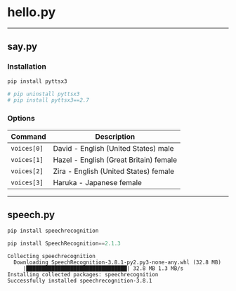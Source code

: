 # hello.py


-----

## say.py

### Installation

```python
pip install pyttsx3

# pip uninstall pyttsx3
# pip install pyttsx3==2.7
```

### Options

|   Command   | Description                                   |
|-------------|-----------------------------------------------|
| `voices[0]` | David - English (United States) male          |
| `voices[1]` | Hazel - English (Great Britain) female        |
| `voices[2]` | Zira  - English (United States) female        |
| `voices[3]` | Haruka - Japanese female                      |

-----

## speech.py

``` python
pip install speechrecognition

pip install SpeechRecognition==2.1.3
```

```
Collecting speechrecognition
  Downloading SpeechRecognition-3.8.1-py2.py3-none-any.whl (32.8 MB)
     |████████████████████████████████| 32.8 MB 1.3 MB/s
Installing collected packages: speechrecognition
Successfully installed speechrecognition-3.8.1
```
